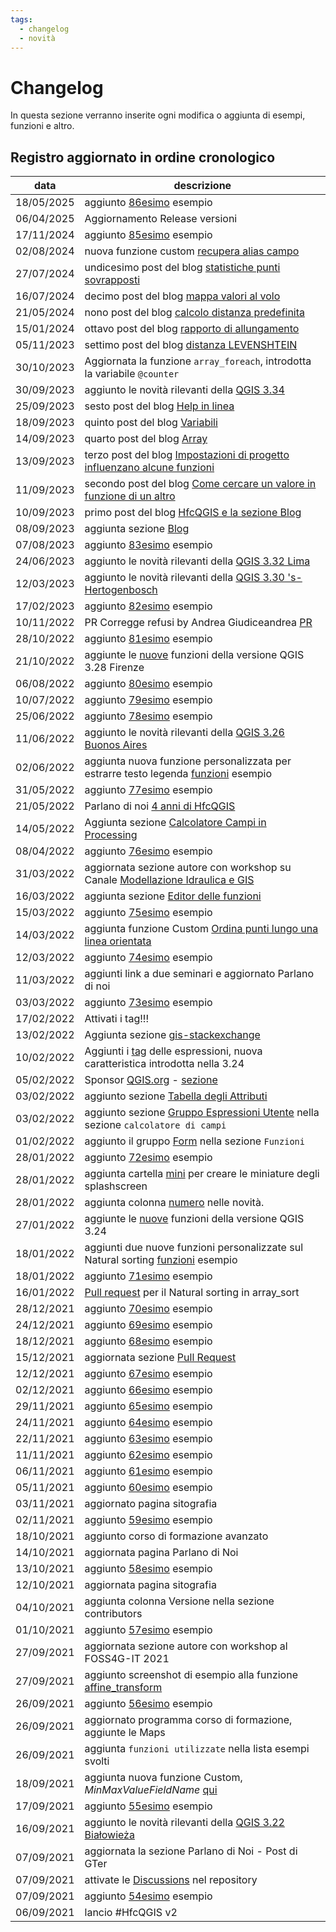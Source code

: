 ```yaml
---
tags:
  - changelog
  - novità
---
```


# Changelog

In questa sezione verranno inserite ogni modifica o aggiunta di esempi, funzioni e altro.

## Registro aggiornato in ordine cronologico

data       | descrizione
-----------|-----------
18/05/2025 | aggiunto [86esimo](esempi/ragnetto.md) esempio
06/04/2025 | Aggiornamento Release versioni
17/11/2024 | aggiunto [85esimo](esempi/accuracy_confusion_matrix.md) esempio
02/08/2024 | nuova funzione custom [recupera alias campo](https://hfcqgis.opendatasicilia.it/gr_funzioni/custom/custom_unico/#recupera-lalias-di-un-attributo-specificato-nel-layer-corrente)
27/07/2024 | undicesimo post del blog [statistiche punti sovrapposti](https://hfcqgis.opendatasicilia.it/blog/2024/07/27/statistiche-punti-sovrapposti/)
16/07/2024 | decimo post del blog [mappa valori al volo](https://hfcqgis.opendatasicilia.it/blog/2024/07/16/mappa-valori-generata-al-volo/)
21/05/2024 | nono post del blog [calcolo distanza predefinita](https://hfcqgis.opendatasicilia.it/blog/2024/05/21/distanza-predefinita-su-form/)
15/01/2024 | ottavo post del blog [rapporto di allungamento](https://hfcqgis.opendatasicilia.it/blog/2024/01/15/rapporto-di-allungamento/)
05/11/2023 | settimo post del blog [distanza LEVENSHTEIN](https://hfcqgis.opendatasicilia.it/blog/2023/11/05/un-uso-intelligente-della-distanza-di-levenshtein/)
30/10/2023 | Aggiornata la funzione `array_foreach`, introdotta la variabile `@counter`
30/09/2023 | aggiunto le novità rilevanti della [QGIS 3.34 ](release/novita_334.md)
25/09/2023 | sesto post del blog [Help in linea](https://hfcqgis.opendatasicilia.it/blog/2023/09/25/help-in-linea/)
18/09/2023 | quinto post del blog [Variabili](https://hfcqgis.opendatasicilia.it/blog/2023/09/18/le-variabili-in-qgis/)
14/09/2023 | quarto post del blog [Array](https://hfcqgis.opendatasicilia.it/blog/2023/09/14/array/)
13/09/2023 | terzo post del blog [Impostazioni di progetto influenzano alcune funzioni](https://hfcqgis.opendatasicilia.it/blog/2023/09/13/impostazioni-di-progetto-influenzano-alcune-funzioni/)
11/09/2023 | secondo post del blog [Come cercare un valore in funzione di un altro](https://hfcqgis.opendatasicilia.it/blog/2023/09/12/come-cercare-un-valore-in-funzione-di-un-altro/)
10/09/2023 | primo post del blog [HfcQGIS e la sezione Blog](https://hfcqgis.opendatasicilia.it/blog/2023/09/10/hfcqgis-e-la-sezione-blog/)
08/09/2023 | aggiunta sezione [Blog](https://hfcqgis.opendatasicilia.it/blog/)
07/08/2023 | aggiunto [83esimo](esempi/spatial_join_condizionato.md) esempio
24/06/2023 | aggiunto le novità rilevanti della [QGIS 3.32 Lima](release/novita_332.md)
12/03/2023 | aggiunto le novità rilevanti della [QGIS 3.30 's-Hertogenbosch](release/novita_330.md)
17/02/2023 | aggiunto [82esimo](esempi/estrarre_numeri_iniziali.md) esempio
10/11/2022 | PR Corregge refusi by Andrea Giudiceandrea [PR](https://github.com/opendatasicilia/HfcQGIS-md/pull/76)
28/10/2022 | aggiunto [81esimo](esempi/tracciare_punti_adistanzaprefissata_lungo_linea.md) esempio
21/10/2022 | aggiunte le [nuove](release/novita_328.md) funzioni della versione QGIS 3.28 Firenze
06/08/2022 | aggiunto [80esimo](esempi/selezionare_poligoni_max_area_sovrapposta.md) esempio
10/07/2022 | aggiunto [79esimo](esempi/prendi_attributo_da_elemento_sovrapposto.md) esempio
25/06/2022 | aggiunto [78esimo](esempi/tema_unico_contorno.md) esempio
11/06/2022 | aggiunto le novità rilevanti della [QGIS 3.26 Buonos Aires](release/novita_326.md)
02/06/2022 | aggiunta nuova funzione personalizzata per estrarre testo legenda [funzioni](gr_funzioni/custom/custom_unico.md) esempio
31/05/2022 | aggiunto [77esimo](esempi/selezionare_record_orfani_rel_padrefiglio.md) esempio
21/05/2022 | Parlano di noi [4 anni di HfcQGIS](parlano_di_noi.md)
14/05/2022 | Aggiunta sezione [Calcolatore Campi in Processing](calcolatore_campi/field_calc_processing.md)
08/04/2022 | aggiunto [76esimo](esempi/cronometro.md) esempio
31/03/2022 | aggiornata sezione autore con workshop su Canale [Modellazione Idraulica e GIS](https://youtu.be/bXvsdFPhWuc)
16/03/2022 | aggiunta sezione [Editor delle funzioni](calcolatore_campi/editor_delle_funzioni.md)
15/03/2022 | aggiunto [75esimo](esempi/selezionare_primo_record_per_ogni_duplicato.md) esempio
14/03/2022 | aggiunta funzione Custom [Ordina punti lungo una linea orientata](./gr_funzioni/custom/custom_unico.md#ordina-i-punti-lungo-una-linea-orientata)
12/03/2022 | aggiunto [74esimo](esempi/sposta_punti_dentro_poligoni_per_attributo.md) esempio
11/03/2022 | aggiunti link a due seminari e aggiornato Parlano di noi
03/03/2022 | aggiunto [73esimo](esempi/lavorare_con_le_ore.md) esempio
17/02/2022 | Attivati i tag!!!
13/02/2022 | Aggiunta sezione [gis-stackexchange](gis-stackexchange.md)
10/02/2022 | Aggiunti i [tag](./gr_funzioni/gruppo_funzioni.md#espressione-e-tag) delle espressioni, nuova caratteristica introdotta nella 3.24
05/02/2022 | Sponsor [QGIS.org](https://github.com/sponsors/qgis) - [sezione](autore.md#sponsororing)
03/02/2022 | aggiunto sezione [Tabella degli Attributi](./tabella_attributi/tabella_attributi.md)
03/02/2022 | aggiunto sezione [Gruppo Espressioni Utente](./calcolatore_campi/gruppo_espressioni_utente.md) nella sezione `calcolatore di campi`
01/02/2022 | aggiunto il gruppo [Form](./gr_funzioni/form/form_unico.md) nella sezione `Funzioni`
28/01/2022 | aggiunto [72esimo](esempi/conta_punti_nel_poligono_per_data.md) esempio
28/01/2022 | aggiunta cartella [mini](img/splashscreen/mini) per creare le miniature degli splashscreen
28/01/2022 | aggiunta colonna [numero](release/intro_novita.md) nelle novità.
27/01/2022 | aggiunte le [nuove](release/novita_324.md) funzioni della versione QGIS 3.24
18/01/2022 | aggiunti due nuove funzioni personalizzate sul Natural sorting [funzioni](gr_funzioni/custom/custom_unico.md) esempio
18/01/2022 | aggiunto [71esimo](esempi/array_natural_sorting.md) esempio
16/01/2022 | [Pull request](pull-request.md) per il Natural sorting in array_sort
28/12/2021 | aggiunto [70esimo](esempi/trova_nella_tabella_attributi.md) esempio
24/12/2021 | aggiunto [69esimo](esempi/selezione_ultimo_record_per_data.md) esempio
18/12/2021 | aggiunto [68esimo](esempi/eliminare_duplicati_condizione.md) esempio
15/12/2021 | aggiornata sezione [Pull Request](pull-request.md)
12/12/2021 | aggiunto [67esimo](esempi/ID_univoco_gruppi_consecutivi.md) esempio
02/12/2021 | aggiunto [66esimo](esempi/etichettare_con_apici.md) esempio
29/11/2021 | aggiunto [65esimo](esempi/aggregare_valori_tabella.md) esempio
24/11/2021 | aggiunto [64esimo](esempi/attributi_da_layer_vicini.md) esempio
22/11/2021 | aggiunto [63esimo](esempi/classificazione_specie.md) esempio
11/11/2021 | aggiunto [62esimo](esempi/media_stdev_tra_campi.md) esempio
06/11/2021 | aggiunto [61esimo](esempi/decimali_come_apice.md) esempio
05/11/2021 | aggiunto [60esimo](esempi/atlas_righe_verticale.md) esempio
03/11/2021 | aggiornato pagina sitografia
02/11/2021 | aggiunto [59esimo](esempi/geometria_vicina_filtro_condizionato.md) esempio
18/10/2021 | aggiunto corso di formazione avanzato
14/10/2021 | aggiornata pagina Parlano di Noi
13/10/2021 | aggiunto [58esimo](esempi/estrarre_campo_hstore.md) esempio
12/10/2021 | aggiornata pagina sitografia
04/10/2021 | aggiunta colonna Versione nella sezione contributors
01/10/2021 | aggiunto [57esimo](esempi/confrontare_campi_tabella.md) esempio
27/09/2021 | aggiornata sezione autore con workshop al FOSS4G-IT 2021
27/09/2021 | aggiunto screenshot di esempio alla funzione [affine_transform](gr_funzioni/geometria/geometria_unico.md#affine_transform)
26/09/2021 | aggiunto [56esimo](esempi/ricerca_caratteri_speciali.md) esempio
26/09/2021 | aggiornato programma corso di formazione, aggiunte le Maps
26/09/2021 | aggiunta `funzioni utilizzate` nella lista esempi svolti
18/09/2021 | aggiunta nuova funzione Custom, _MinMaxValueFieldName_ [qui](gr_funzioni/custom/custom_unico.md#minmaxvaluefieldname)
17/09/2021 | aggiunto [55esimo](esempi/maxValoreCampoNome.md) esempio
16/09/2021 | aggiunto le novità rilevanti della [QGIS 3.22 Białowieża](release/novita_322.md)
07/09/2021 | aggiornata la sezione Parlano di Noi - Post di GTer
07/09/2021 | attivate le [Discussions](https://github.com/opendatasicilia/HfcQGIS-md/discussions) nel repository
07/09/2021 | aggiunto [54esimo](esempi/selezionare_punti_vicini_punto.md) esempio
06/09/2021 | lancio #HfcQGIS v2